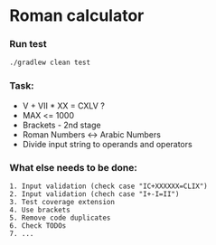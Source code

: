# Roman calculator

### Run test

```sh
./gradlew clean test
```

### Task:

* V + VII * XX = CXLV ?
* MAX <= 1000
* Brackets - 2nd stage
* Roman Numbers <-> Arabic Numbers
* Divide input string to operands and operators

### What else needs to be done:

    1. Input validation (check case "IC+XXXXXX=CLIX")
    2. Input validation (chech case "I+-I=II")
    3. Test coverage extension
    4. Use brackets
    5. Remove code duplicates
    6. Check TODOs
    7. ...